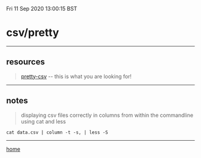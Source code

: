 Fri 11 Sep 2020 13:00:15 BST

# csv/pretty

_____


## resources

> [pretty-csv](https://www.stefaanlippens.net/pretty-csv.html) -- this is what you are looking for!
___

## notes



> displaying csv files correctly in columns from within the commandline using cat and less


    cat data.csv | column -t -s, | less -S

___

[home](./home.md)





